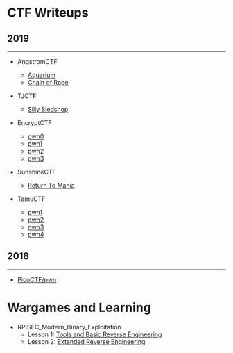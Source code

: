# CTF Writeups
## 2019
* * *
- AngstromCTF
    - [Aquarium](/content/2019_CTF/angstromCTF/writeup_pwn0.md)
    - [Chain of Rope](/content/2019_CTF/angstromCTF/writeup_pwn1.md)
    
- TJCTF
    - [Silly Sledshop](/content/2019_CTF/TJCTF/writeup_pwn1.md)
    
- EncryptCTF
    - [pwn0](/content/2019_CTF/encryptCTF/writeup_pwn0.md)
    - [pwn1](/content/2019_CTF/encryptCTF/writeup_pwn1.md)
    - [pwn2](/content/2019_CTF/encryptCTF/writeup_pwn2.md)
    - [pwn3](/content/2019_CTF/encryptCTF/writeup_pwn3.md)
    
- SunshineCTF
    - [Return To Mania](/content/2019_CTF/sunshineCTF/writeup_pwn1.md)
     
- TamuCTF
    - [pwn1](/content/2019_CTF/tamuCTF/writeup_pwn1.md)
    - [pwn2](/content/2019_CTF/tamuCTF/writeup_pwn2.md)
    - [pwn3](/content/2019_CTF/tamuCTF/writeup_pwn3.md)
    - [pwn4](/content/2019_CTF/tamuCTF/writeup_pwn4.md)
    
## 2018
* * *
- [PicoCTF/pwn](/content/2018_CTF/picoCTF/writeups_pwn.md)

# Wargames and Learning

- RPISEC_Modern_Binary_Exploitation
    - Lesson 1: [Tools and Basic Reverse Engineering](/content/RPISEC_MBE/re_basic.md)
    - Lesson 2: [Extended Reverse Engineering](/content/RPISEC_MBE/re_extended.md)
